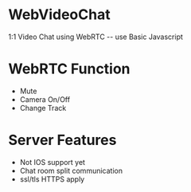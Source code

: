# WebVideoChat
1:1 Video Chat using WebRTC
-- use Basic Javascript

# WebRTC Function
- Mute
- Camera On/Off
- Change Track

# Server Features
- Not IOS support yet
- Chat room split communication
- ssl/tls HTTPS apply
